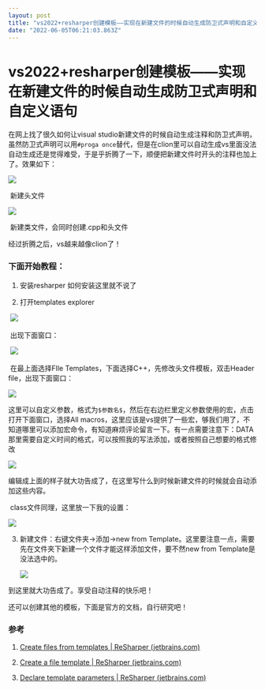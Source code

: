 ```yaml
---
layout: post
title: "vs2022+resharper创建模板——实现在新建文件的时候自动生成防卫式声明和自定义语句"
date: "2022-06-05T06:21:03.863Z"
---
```

vs2022+resharper创建模板——实现在新建文件的时候自动生成防卫式声明和自定义语句
===============================================

在网上找了很久如何让visual studio新建文件的时候自动生成注释和防卫式声明，虽然防卫式声明可以用`#proga once`替代，但是在clion里可以自动生成vs里面没法自动生成还是觉得难受，于是乎折腾了一下，顺便把新建文件时开头的注释也加上了。效果如下：

![](https://img2022.cnblogs.com/blog/2872360/202206/2872360-20220605130030003-704548541.png)

​ 新建头文件

![](https://img2022.cnblogs.com/blog/2872360/202206/2872360-20220605130036079-2012555901.png)

​ 新建类文件，会同时创建.cpp和头文件

经过折腾之后，vs越来越像clion了！

### 下面开始教程：

1.  安装resharper 如何安装这里就不说了
    
2.  打开templates explorer
    

​ ![](https://img2022.cnblogs.com/blog/2872360/202206/2872360-20220605130047646-112179892.png)

​ 出现下面窗口：

​ ![](https://img2022.cnblogs.com/blog/2872360/202206/2872360-20220605130053625-1110142838.png)

​ 在最上面选择FIle Templates，下面选择C++，先修改头文件模板，双击Header file，出现下面窗口：

![](https://img2022.cnblogs.com/blog/2872360/202206/2872360-20220605130105884-2036488948.png)

​ 这里可以自定义参数，格式为`$参数名$`，然后在右边栏里定义参数使用的宏，点击打开下面窗口，选择All macros，这里应该是vs提供了一些宏，够我们用了，不知道哪里可以添加宏命令，有知道麻烦评论留言一下。有一点需要注意下：DATA那里需要自定义时间的格式，可以按照我的写法添加，或者按照自己想要的格式修改

![](https://img2022.cnblogs.com/blog/2872360/202206/2872360-20220605130113327-25421898.png)

​ 编辑成上面的样子就大功告成了，在这里写什么到时候新建文件的时候就会自动添加这些内容。

​ class文件同理，这里放一下我的设置：

![](https://img2022.cnblogs.com/blog/2872360/202206/2872360-20220605130134355-1365661260.png)

3.  新建文件：右键文件夹->添加->new from Template。这里要注意一点，需要先在文件夹下新建一个文件才能这样添加文件，要不然new from Template是没法选中的。
    
    ![](https://img2022.cnblogs.com/blog/2872360/202206/2872360-20220605130144435-21086985.png)
    

到这里就大功告成了。享受自动注释的快乐吧！

还可以创建其他的模板，下面是官方的文档，自行研究吧！

### 参考

1.  [Create files from templates | ReSharper (jetbrains.com)](https://www.jetbrains.com/help/resharper/Templates__Applying_Templates__Creating_Files_from_Templates.html)
    
2.  [Create a file template | ReSharper (jetbrains.com)](https://www.jetbrains.com/help/resharper/Creating_a_File_Template.html)
    
3.  [Declare template parameters | ReSharper (jetbrains.com)](https://www.jetbrains.com/help/resharper/Templates__Creating_and_Editing_Templates__Declaring_Variables.html)